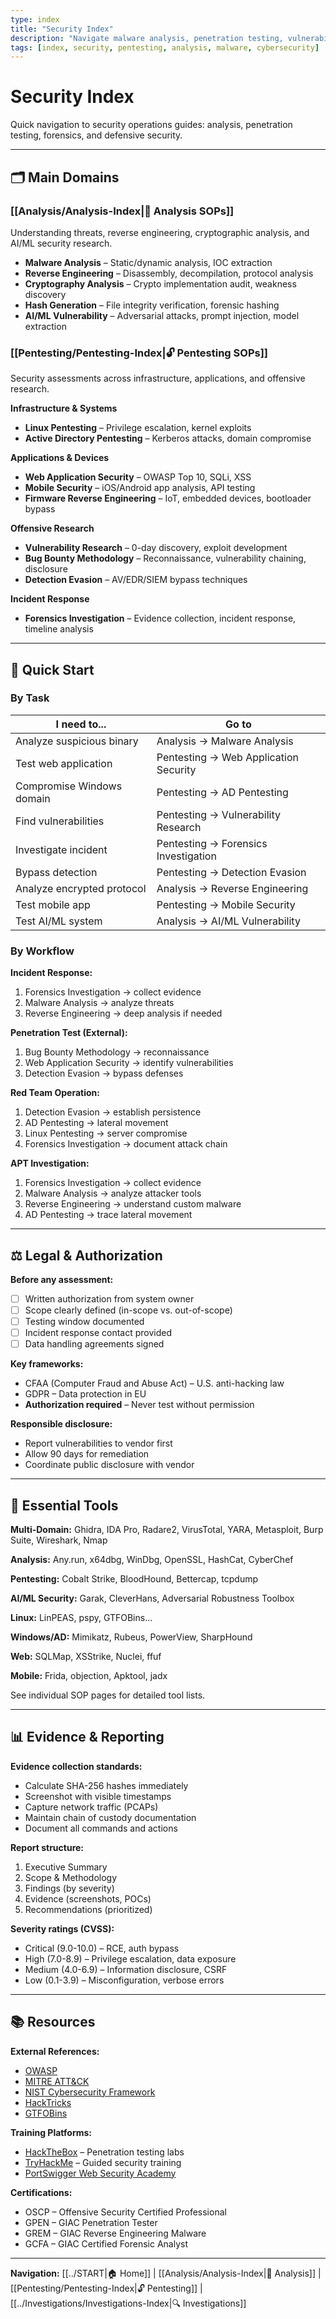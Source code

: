 ```yaml
---
type: index
title: "Security Index"
description: "Navigate malware analysis, penetration testing, vulnerability research, forensics & defensive security operations."
tags: [index, security, pentesting, analysis, malware, cybersecurity]
---
```


# Security Index

Quick navigation to security operations guides: analysis, penetration testing, forensics, and defensive security.

---

## 🗂️ Main Domains

### [[Analysis/Analysis-Index|🔬 Analysis SOPs]]
Understanding threats, reverse engineering, cryptographic analysis, and AI/ML security research.

- **Malware Analysis** – Static/dynamic analysis, IOC extraction
- **Reverse Engineering** – Disassembly, decompilation, protocol analysis
- **Cryptography Analysis** – Crypto implementation audit, weakness discovery
- **Hash Generation** – File integrity verification, forensic hashing
- **AI/ML Vulnerability** – Adversarial attacks, prompt injection, model extraction

### [[Pentesting/Pentesting-Index|🔓 Pentesting SOPs]]
Security assessments across infrastructure, applications, and offensive research.

**Infrastructure & Systems**
- **Linux Pentesting** – Privilege escalation, kernel exploits
- **Active Directory Pentesting** – Kerberos attacks, domain compromise

**Applications & Devices**
- **Web Application Security** – OWASP Top 10, SQLi, XSS
- **Mobile Security** – iOS/Android app analysis, API testing
- **Firmware Reverse Engineering** – IoT, embedded devices, bootloader bypass

**Offensive Research**
- **Vulnerability Research** – 0-day discovery, exploit development
- **Bug Bounty Methodology** – Reconnaissance, vulnerability chaining, disclosure
- **Detection Evasion** – AV/EDR/SIEM bypass techniques

**Incident Response**
- **Forensics Investigation** – Evidence collection, incident response, timeline analysis

---

## 🎯 Quick Start

### By Task

| I need to... | Go to |
|---|---|
| Analyze suspicious binary | Analysis → Malware Analysis |
| Test web application | Pentesting → Web Application Security |
| Compromise Windows domain | Pentesting → AD Pentesting |
| Find vulnerabilities | Pentesting → Vulnerability Research |
| Investigate incident | Pentesting → Forensics Investigation |
| Bypass detection | Pentesting → Detection Evasion |
| Analyze encrypted protocol | Analysis → Reverse Engineering |
| Test mobile app | Pentesting → Mobile Security |
| Test AI/ML system | Analysis → AI/ML Vulnerability |

### By Workflow

**Incident Response:**
1. Forensics Investigation → collect evidence
2. Malware Analysis → analyze threats
3. Reverse Engineering → deep analysis if needed

**Penetration Test (External):**
1. Bug Bounty Methodology → reconnaissance
2. Web Application Security → identify vulnerabilities
3. Detection Evasion → bypass defenses

**Red Team Operation:**
1. Detection Evasion → establish persistence
2. AD Pentesting → lateral movement
3. Linux Pentesting → server compromise
4. Forensics Investigation → document attack chain

**APT Investigation:**
1. Forensics Investigation → collect evidence
2. Malware Analysis → analyze attacker tools
3. Reverse Engineering → understand custom malware
4. AD Pentesting → trace lateral movement

---

## ⚖️ Legal & Authorization

**Before any assessment:**
- [ ] Written authorization from system owner
- [ ] Scope clearly defined (in-scope vs. out-of-scope)
- [ ] Testing window documented
- [ ] Incident response contact provided
- [ ] Data handling agreements signed

**Key frameworks:**
- CFAA (Computer Fraud and Abuse Act) – U.S. anti-hacking law
- GDPR – Data protection in EU
- **Authorization required** – Never test without permission

**Responsible disclosure:**
- Report vulnerabilities to vendor first
- Allow 90 days for remediation
- Coordinate public disclosure with vendor

---

## 🧰 Essential Tools

**Multi-Domain:** Ghidra, IDA Pro, Radare2, VirusTotal, YARA, Metasploit, Burp Suite, Wireshark, Nmap

**Analysis:** Any.run, x64dbg, WinDbg, OpenSSL, HashCat, CyberChef

**Pentesting:** Cobalt Strike, BloodHound, Bettercap, tcpdump

**AI/ML Security:** Garak, CleverHans, Adversarial Robustness Toolbox

**Linux:** LinPEAS, pspy, GTFOBins...

**Windows/AD:** Mimikatz, Rubeus, PowerView, SharpHound

**Web:** SQLMap, XSStrike, Nuclei, ffuf

**Mobile:** Frida, objection, Apktool, jadx

See individual SOP pages for detailed tool lists.

---

## 📊 Evidence & Reporting

**Evidence collection standards:**
- Calculate SHA-256 hashes immediately
- Screenshot with visible timestamps
- Capture network traffic (PCAPs)
- Maintain chain of custody documentation
- Document all commands and actions

**Report structure:**
1. Executive Summary
2. Scope & Methodology
3. Findings (by severity)
4. Evidence (screenshots, POCs)
5. Recommendations (prioritized)

**Severity ratings (CVSS):**
- Critical (9.0-10.0) – RCE, auth bypass
- High (7.0-8.9) – Privilege escalation, data exposure
- Medium (4.0-6.9) – Information disclosure, CSRF
- Low (0.1-3.9) – Misconfiguration, verbose errors

---

## 📚 Resources

**External References:**
- [OWASP](https://owasp.org/)
- [MITRE ATT&CK](https://attack.mitre.org/)
- [NIST Cybersecurity Framework](https://www.nist.gov/cyberframework)
- [HackTricks](https://book.hacktricks.xyz/)
- [GTFOBins](https://gtfobins.github.io/)

**Training Platforms:**
- [HackTheBox](https://www.hackthebox.com/) – Penetration testing labs
- [TryHackMe](https://tryhackme.com/) – Guided security training
- [PortSwigger Web Security Academy](https://portswigger.net/web-security)

**Certifications:**
- OSCP – Offensive Security Certified Professional
- GPEN – GIAC Penetration Tester
- GREM – GIAC Reverse Engineering Malware
- GCFA – GIAC Certified Forensic Analyst

---

**Navigation:** [[../START|🏠 Home]] | [[Analysis/Analysis-Index|🔬 Analysis]] | [[Pentesting/Pentesting-Index|🔓 Pentesting]] | [[../Investigations/Investigations-Index|🔍 Investigations]]